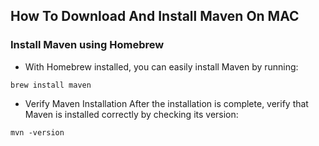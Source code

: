 ## How To Download And Install Maven On MAC

### Install Maven using Homebrew
- With Homebrew installed, you can easily install Maven by running:
```
brew install maven
```

- Verify Maven Installation
After the installation is complete, verify that Maven is installed correctly by checking its version:

```
mvn -version
```

